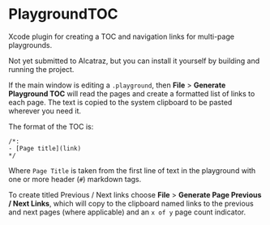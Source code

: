# PlaygroundTOC

Xcode plugin for creating a TOC and navigation links for multi-page playgrounds. 

Not yet submitted to Alcatraz, but you can install it yourself by building and running the project.

If the main window is editing a `.playground`, then **File** > **Generate Playground TOC** will read the pages and create a formatted list of links to each page. The text is copied to the system clipboard to be pasted wherever you need it. 

The format of the TOC is:

```
/*:
- [Page title](link)
*/
```

Where `Page Title` is taken from the first line of text in the playground with one or more header (`#`) markdown tags. 

To create titled Previous / Next links choose **File** > **Generate Page Previous / Next Links**, which will copy to the clipboard named links to the previous and next pages (where applicable) and an `x of y` page count indicator. 